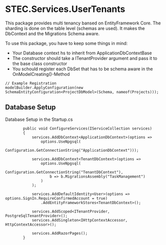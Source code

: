 # STEC.Services.UserTenants

This package provides multi tenancy bansed on EntityFramework Core. The sharding is done on the table level (schemas are used). It makes the DbContext and the Migrations Schema aware.

To use this package, you have to keep some things in mind:

- Your Database context hs to inherit from ApplicationDbContextBase
- The constructor should take a ITenantProvider argument and pass it to the base class constructor
- You schould register each DbSet that has to be schema aware in the OnModelCreating()-Method

```
// Example Registration
modelBuilder.ApplyConfiguration(new SchemaEntityConfiguration<ProjectDbModel>(Schema, nameof(Projects)));
```




## Database Setup

Database Setup in the Startup.cs

```
        public void ConfigureServices(IServiceCollection services)
        {
            services.AddDbContext<ApplicationDbContext>(options =>
                options.UseNpgsql(
                    Configuration.GetConnectionString("ApplicationDbContext")));

            services.AddDbContext<TenantDbContext>(options =>
                options.UseNpgsql(
                    Configuration.GetConnectionString("TenantDbContext"),
                    b => b.MigrationsAssembly("TaskManagement")
                )
            );

            services.AddDefaultIdentity<User>(options => options.SignIn.RequireConfirmedAccount = true)
                .AddEntityFrameworkStores<TenantDbContext>();

            services.AddScoped<ITenantProvider, PostgreSqlTenantProvider>();
            services.AddSingleton<IHttpContextAccessor, HttpContextAccessor>();

            services.AddRazorPages();
        }
```